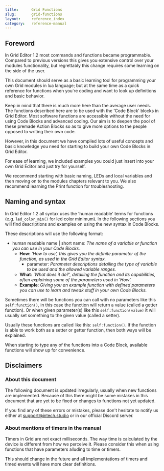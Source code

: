 ```yaml
---
title:      Grid Functions
slug:       grid-functions
layout:     reference_index      
category:   reference-manual
---
```


## Foreword

In Grid Editor 1.2 most commands and functions became programmable. Compared to previous versions this gives you extensive control over your modules functionality, but regrettably this change requires some learning on the side of the user.

This document should serve as a basic learning tool for programming your own Grid modules in lua language; but at the same time as a quick reference for functions when you're coding and want to look up definitions and basic behavior.

Keep in mind that there is much more here than the average user needs. The functions described here are to be used with the 'Code Block' blocks in Grid Editor. Most software functions are accessible without the need for using Code Blocks and advanced coding. Our aim is to deepen the pool of these premade Action Blocks so as to give more options to the people opposed to writing their own code.

However, in this document we have compiled lots of useful concepts and basic knowledge you need for starting to build your own Code Blocks in Grid Editor.

For ease of learning, we included examples you could just insert into your own Grid Editor and just try for yourself.

We recommend starting with basic naming, LEDs and local variables and then moving on to the modules chapters relevant to you. We also recommend learning the Print function for troubleshooting.

## Naming and syntax

In Grid Editor 1.2 all syntax uses the 'human readable' terms for functions (e.g. `led_color_min()` for led color minimum). In the following sections you will find descriptions and examples on using the new syntax in Code Blocks.

These descriptions will use the following format:

- human readable name | short name: *The name of a variable or function you can use in your Code Blocks.*
  - **How**: *'How to use', this gives you the definite parameter of the function, as used in the Grid Editor syntax.*
    - parameter: *Parameter descriptions detailing the type of variable to be used and the allowed variable ranges.*
  - **What**: *'What does it do?', detailing the function and its capabilities, often explaining some of the parameters used in 'How'.*
  - **Example**: *Giving you an example function with defined parameters you can use to learn and tweak stuff in your own Code Blocks.*

Sometimes there will be functions you can call with no parameters like this `self:function()`, in this case the function will return a value (called a getter function). Or when given parameter(s) like this `self:function(value)` it will usually set something to the given value (called a setter).

Usually these functions are called like this: `self:function()`.  If the function is able to work both as a setter or getter function, then both ways will be explained.

When starting to type any of the functions into a Code Block, available functions will show up for convenience.

## Disclaimers

### About this document

The following document is updated irregularly, usually when new functions are implemented. Because of this there might be some mistakes in this document that are yet to be fixed or changes to functions not yet updated. 

If you find any of these errors or mistakes, please don't hesitate to notify us either at support@intech.studio or in our official Discord server. 

### About mentions of timers in the manual

Timers in Grid are not exact milliseconds. The way time is calculated by the device is different from how we perceive it. Please consider this when using functions that have parameters alluding to time or timers.

This should change in the future and all implementations of timers and timed events will have more clear definitions.